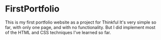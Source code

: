 # FirstPortfolio
This is my first portfolio website as a project for Thinkful
It's very simple so far, with only one page, and with no functionality.
But I did implement most of the HTML and CSS techniques I've learned so far.
